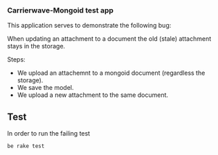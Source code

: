 ### Carrierwave-Mongoid test app

This application serves to demonstrate the following bug:

When updating an attachment to a document the old (stale) attachment stays in
the storage.

Steps:

- We upload an attachemnt to a mongoid document (regardless the storage).
- We save the model.
- We upload a new attachment to the same document.

## Test

In order to run the failing test

`be rake test`
